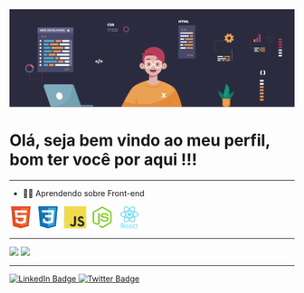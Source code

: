 <img src = "bannercomp.png" width = "1537px">

# Olá, seja bem vindo ao meu perfil, bom ter você por aqui !!!

---

- 👩‍💻 Aprendendo sobre Front-end

<div>
 <img src="https://github.com/devicons/devicon/blob/master/icons/html5/html5-original.svg" title="HTML5" alt="HTML" width="40" height="40"/>&nbsp;
 <img src="https://github.com/devicons/devicon/blob/master/icons/css3/css3-original.svg" title="CSS3" alt="CSS" width="40" height="40"/>&nbsp;
 <img src="https://github.com/devicons/devicon/blob/master/icons/javascript/javascript-original.svg" title="JavaScript" alt="JavaScript" width="40" height="40"/>&nbsp;
 <img src="https://github.com/devicons/devicon/blob/master/icons/nodejs/nodejs-original.svg" title="Nodejs" alt="Nodejs" width="40" height="40"/>&nbsp;
 <img src="https://github.com/devicons/devicon/blob/master/icons/react/react-original-wordmark.svg" title="React" alt="React" width="40" height="40"/>&nbsp;
</div>

---

<div align = "left">
<img height = "200em" src="https://github-readme-stats.vercel.app/api/top-langs/?username=GabrielLehmann&show_icons=true&theme=tokyonight&count_private=true"/>
<img height = "200em" src="https://github-readme-stats.vercel.app/api?username=GabrielLehmann&show_icons=true&show_icons=true&theme=tokyonight&count_private=true" />
</div>

---

<div id="badges">
  <a href = "https://github.com/GabrielLehmann">
    <img src="https://img.shields.io/badge/LinkedIn-blue?style=for-the-badge&logo=linkedin&logoColor=white" alt="LinkedIn Badge"/>
  </a>
  <a href = "https://twitter.com/GFLehmann13">
    <img src="https://img.shields.io/badge/Twitter-blue?style=for-the-badge&logo=twitter&logoColor=white" alt="Twitter Badge"/>
  </a>
</div>
